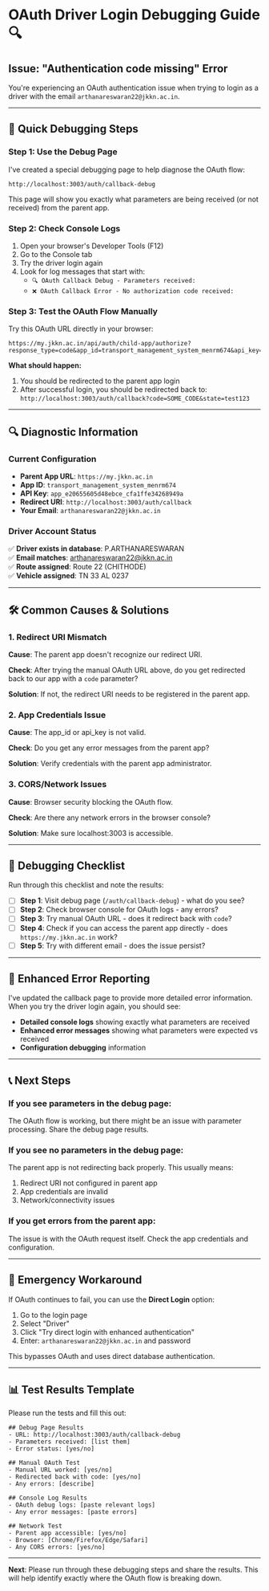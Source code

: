 # OAuth Driver Login Debugging Guide 🔍

## Issue: "Authentication code missing" Error

You're experiencing an OAuth authentication issue when trying to login as a driver with the email `arthanareswaran22@jkkn.ac.in`.

---

## 🚀 **Quick Debugging Steps**

### Step 1: Use the Debug Page
I've created a special debugging page to help diagnose the OAuth flow:

```
http://localhost:3003/auth/callback-debug
```

This page will show you exactly what parameters are being received (or not received) from the parent app.

### Step 2: Check Console Logs
1. Open your browser's Developer Tools (F12)
2. Go to the Console tab
3. Try the driver login again
4. Look for log messages that start with:
   - `🔍 OAuth Callback Debug - Parameters received:`
   - `❌ OAuth Callback Error - No authorization code received:`

### Step 3: Test the OAuth Flow Manually

Try this OAuth URL directly in your browser:

```
https://my.jkkn.ac.in/api/auth/child-app/authorize?response_type=code&app_id=transport_management_system_menrm674&api_key=app_e20655605d48ebce_cfa1ffe34268949a&redirect_uri=http://localhost:3003/auth/callback&scope=read%20write%20profile&state=test123
```

**What should happen:**
1. You should be redirected to the parent app login
2. After successful login, you should be redirected back to:
   `http://localhost:3003/auth/callback?code=SOME_CODE&state=test123`

---

## 🔍 **Diagnostic Information**

### Current Configuration
- **Parent App URL**: `https://my.jkkn.ac.in`
- **App ID**: `transport_management_system_menrm674`
- **API Key**: `app_e20655605d48ebce_cfa1ffe34268949a`
- **Redirect URI**: `http://localhost:3003/auth/callback`
- **Your Email**: `arthanareswaran22@jkkn.ac.in`

### Driver Account Status
✅ **Driver exists in database**: P.ARTHANARESWARAN  
✅ **Email matches**: arthanareswaran22@jkkn.ac.in  
✅ **Route assigned**: Route 22 (CHITHODE)  
✅ **Vehicle assigned**: TN 33 AL 0237  

---

## 🛠️ **Common Causes & Solutions**

### 1. **Redirect URI Mismatch**
**Cause**: The parent app doesn't recognize our redirect URI.

**Check**: After trying the manual OAuth URL above, do you get redirected back to our app with a `code` parameter?

**Solution**: If not, the redirect URI needs to be registered in the parent app.

### 2. **App Credentials Issue**
**Cause**: The app_id or api_key is not valid.

**Check**: Do you get any error messages from the parent app?

**Solution**: Verify credentials with the parent app administrator.

### 3. **CORS/Network Issues**
**Cause**: Browser security blocking the OAuth flow.

**Check**: Are there any network errors in the browser console?

**Solution**: Make sure localhost:3003 is accessible.

---

## 📝 **Debugging Checklist**

Run through this checklist and note the results:

- [ ] **Step 1**: Visit debug page (`/auth/callback-debug`) - what do you see?
- [ ] **Step 2**: Check browser console for OAuth logs - any errors?
- [ ] **Step 3**: Try manual OAuth URL - does it redirect back with `code`?
- [ ] **Step 4**: Check if you can access the parent app directly - does `https://my.jkkn.ac.in` work?
- [ ] **Step 5**: Try with different email - does the issue persist?

---

## 🔧 **Enhanced Error Reporting**

I've updated the callback page to provide more detailed error information. When you try the driver login again, you should see:

- **Detailed console logs** showing exactly what parameters are received
- **Enhanced error messages** showing what parameters were expected vs received
- **Configuration debugging** information

---

## 📞 **Next Steps**

### If you see parameters in the debug page:
The OAuth flow is working, but there might be an issue with parameter processing. Share the debug page results.

### If you see no parameters in the debug page:
The parent app is not redirecting back properly. This usually means:
1. Redirect URI not configured in parent app
2. App credentials are invalid
3. Network/connectivity issues

### If you get errors from the parent app:
The issue is with the OAuth request itself. Check the app credentials and configuration.

---

## 🚨 **Emergency Workaround**

If OAuth continues to fail, you can use the **Direct Login** option:

1. Go to the login page
2. Select "Driver"
3. Click "Try direct login with enhanced authentication"
4. Enter: `arthanareswaran22@jkkn.ac.in` and password

This bypasses OAuth and uses direct database authentication.

---

## 📊 **Test Results Template**

Please run the tests and fill this out:

```
## Debug Page Results
- URL: http://localhost:3003/auth/callback-debug
- Parameters received: [list them]
- Error status: [yes/no]

## Manual OAuth Test
- Manual URL worked: [yes/no]
- Redirected back with code: [yes/no]
- Any errors: [describe]

## Console Log Results
- OAuth debug logs: [paste relevant logs]
- Any error messages: [paste errors]

## Network Test
- Parent app accessible: [yes/no]
- Browser: [Chrome/Firefox/Edge/Safari]
- Any CORS errors: [yes/no]
```

---

**Next**: Please run through these debugging steps and share the results. This will help identify exactly where the OAuth flow is breaking down.





